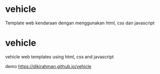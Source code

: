 # vehicle
Template web kendaraan dengan menggunakan html, css dan javascript

# vehicle

vehicle web templates using html, css and javascript

demo
https://dikirahman.github.io/vehicle

<!-- Every coding must be made with a smile and happiness -->